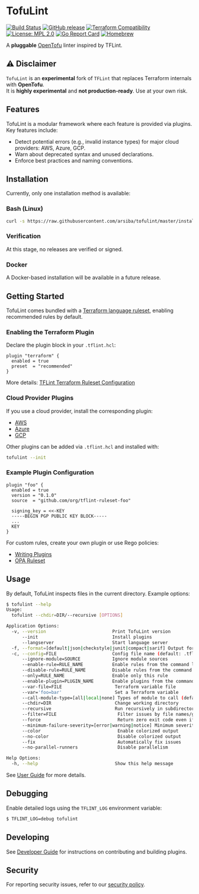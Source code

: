 # TofuLint
[![Build Status](https://github.com/arsiba/tofulint/workflows/build/badge.svg?branch=master)](https://github.com/arsiba/tofulint/actions)
[![GitHub release](https://img.shields.io/github/release/terraform-linters/tflint.svg)](https://github.com/arsiba/tofulint/releases/latest)
[![Terraform Compatibility](https://img.shields.io/badge/terraform-%3E%3D%201.0-blue)](docs/user-guide/compatibility.md)
[![License: MPL 2.0](https://img.shields.io/badge/License-MPL%202.0-blue.svg)](LICENSE)
[![Go Report Card](https://goreportcard.com/badge/github.com/arsiba/tofulint)](https://goreportcard.com/report/github.com/arsiba/tofulint)
[![Homebrew](https://img.shields.io/badge/dynamic/json.svg?url=https://formulae.brew.sh/api/formula/tflint.json&query=$.versions.stable&label=homebrew)](https://formulae.brew.sh/formula/tflint)

A **pluggable** [OpenTofu](https://opentofu.org/) linter inspired by TFLint.

## ⚠️ Disclaimer
`TofuLint` is an **experimental** fork of `TFLint` that replaces Terraform internals with **OpenTofu**.  
It is **highly experimental** and **not production-ready**. Use at your own risk.


## Features

TofuLint is a modular framework where each feature is provided via plugins. Key features include:

- Detect potential errors (e.g., invalid instance types) for major cloud providers: AWS, Azure, GCP.  
- Warn about deprecated syntax and unused declarations.  
- Enforce best practices and naming conventions.  

## Installation
Currently, only one installation method is available:

### Bash (Linux)
```bash
curl -s https://raw.githubusercontent.com/arsiba/tofulint/master/install_linux.sh | bash
````

### Verification
At this stage, no releases are verified or signed.

### Docker
A Docker-based installation will be available in a future release.

## Getting Started
TofuLint comes bundled with a [Terraform language ruleset](https://github.com/terraform-linters/tflint-ruleset-terraform), enabling recommended rules by default.

### Enabling the Terraform Plugin
Declare the plugin block in your `.tflint.hcl`:

```hcl
plugin "terraform" {
  enabled = true
  preset  = "recommended"
}
```

More details: [TFLint Terraform Ruleset Configuration](https://github.com/terraform-linters/tflint-ruleset-terraform/blob/main/docs/configuration.md)

### Cloud Provider Plugins

If you use a cloud provider, install the corresponding plugin:

* [AWS](https://github.com/terraform-linters/tflint-ruleset-aws)
* [Azure](https://github.com/terraform-linters/tflint-ruleset-azurerm)
* [GCP](https://github.com/terraform-linters/tflint-ruleset-google)

Other plugins can be added via `.tflint.hcl` and installed with:

```bash
tofulint --init
```

### Example Plugin Configuration

```hcl
plugin "foo" {
  enabled = true
  version = "0.1.0"
  source  = "github.com/org/tflint-ruleset-foo"

  signing_key = <<-KEY
  -----BEGIN PGP PUBLIC KEY BLOCK-----
  ...
  KEY
}
```

For custom rules, create your own plugin or use Rego policies:

* [Writing Plugins](docs/developer-guide/plugins.md)
* [OPA Ruleset](https://github.com/terraform-linters/tflint-ruleset-opa)


## Usage

By default, TofuLint inspects files in the current directory. Example options:

```bash
$ tofulint --help
Usage:
  tofulint --chdir=DIR/--recursive [OPTIONS]

Application Options:
  -v, --version                         Print TofuLint version
      --init                            Install plugins
      --langserver                      Start language server
  -f, --format=[default|json|checkstyle|junit|compact|sarif] Output format
  -c, --config=FILE                     Config file name (default: .tflint.hcl)
      --ignore-module=SOURCE            Ignore module sources
      --enable-rule=RULE_NAME           Enable rules from the command line
      --disable-rule=RULE_NAME          Disable rules from the command line
      --only=RULE_NAME                  Enable only this rule
      --enable-plugin=PLUGIN_NAME       Enable plugins from the command line
      --var-file=FILE                    Terraform variable file
      --var='foo=bar'                    Set a Terraform variable
      --call-module-type=[all|local|none] Types of module to call (default: local)
      --chdir=DIR                        Change working directory
      --recursive                        Run recursively in subdirectories
      --filter=FILE                       Filter issues by file names/globs
      --force                             Return zero exit code even if issues found
      --minimum-failure-severity=[error|warning|notice] Minimum severity for non-zero exit
      --color                             Enable colorized output
      --no-color                          Disable colorized output
      --fix                               Automatically fix issues
      --no-parallel-runners               Disable parallelism

Help Options:
  -h, --help                             Show this help message
```

See [User Guide](docs/user-guide) for more details.

## Debugging

Enable detailed logs using the `TFLINT_LOG` environment variable:

```bash
$ TFLINT_LOG=debug tofulint
```
## Developing

See [Developer Guide](docs/developer-guide) for instructions on contributing and building plugins.

## Security

For reporting security issues, refer to our [security policy](SECURITY.md).

